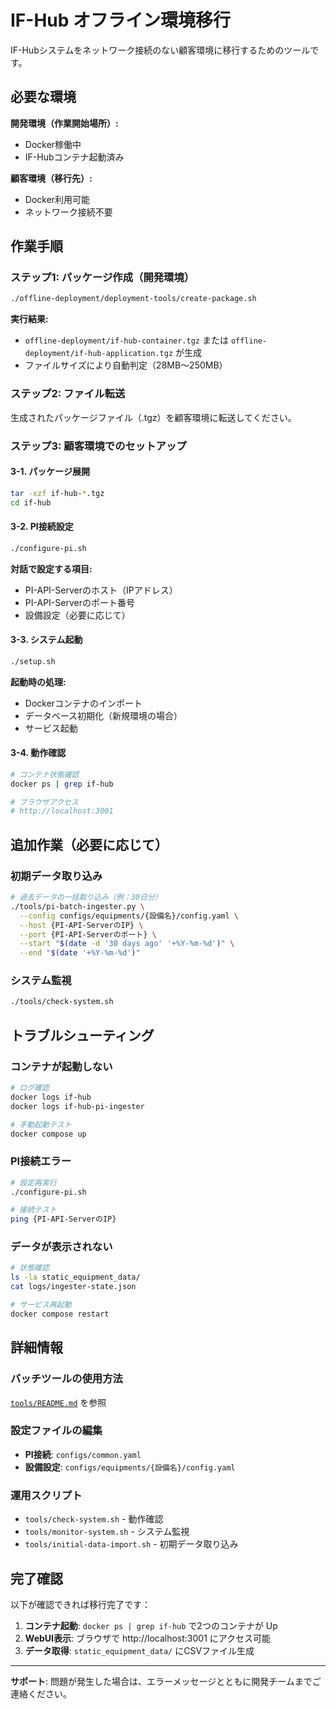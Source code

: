 # IF-Hub オフライン環境移行

IF-Hubシステムをネットワーク接続のない顧客環境に移行するためのツールです。

## 必要な環境

**開発環境（作業開始場所）:**
- Docker稼働中
- IF-Hubコンテナ起動済み

**顧客環境（移行先）:**
- Docker利用可能
- ネットワーク接続不要

## 作業手順

### ステップ1: パッケージ作成（開発環境）

```bash
./offline-deployment/deployment-tools/create-package.sh
```

**実行結果:**
- `offline-deployment/if-hub-container.tgz` または `offline-deployment/if-hub-application.tgz` が生成
- ファイルサイズにより自動判定（28MB〜250MB）

### ステップ2: ファイル転送

生成されたパッケージファイル（.tgz）を顧客環境に転送してください。

### ステップ3: 顧客環境でのセットアップ

#### 3-1. パッケージ展開

```bash
tar -xzf if-hub-*.tgz
cd if-hub
```

#### 3-2. PI接続設定

```bash
./configure-pi.sh
```

**対話で設定する項目:**
- PI-API-Serverのホスト（IPアドレス）
- PI-API-Serverのポート番号
- 設備設定（必要に応じて）

#### 3-3. システム起動

```bash
./setup.sh
```

**起動時の処理:**
- Dockerコンテナのインポート
- データベース初期化（新規環境の場合）
- サービス起動

#### 3-4. 動作確認

```bash
# コンテナ状態確認
docker ps | grep if-hub

# ブラウザアクセス
# http://localhost:3001
```

## 追加作業（必要に応じて）

### 初期データ取り込み

```bash
# 過去データの一括取り込み（例：30日分）
./tools/pi-batch-ingester.py \
  --config configs/equipments/{設備名}/config.yaml \
  --host {PI-API-ServerのIP} \
  --port {PI-API-Serverのポート} \
  --start "$(date -d '30 days ago' '+%Y-%m-%d')" \
  --end "$(date '+%Y-%m-%d')"
```

### システム監視

```bash
./tools/check-system.sh
```

## トラブルシューティング

### コンテナが起動しない

```bash
# ログ確認
docker logs if-hub
docker logs if-hub-pi-ingester

# 手動起動テスト
docker compose up
```

### PI接続エラー

```bash
# 設定再実行
./configure-pi.sh

# 接続テスト
ping {PI-API-ServerのIP}
```

### データが表示されない

```bash
# 状態確認
ls -la static_equipment_data/
cat logs/ingester-state.json

# サービス再起動
docker compose restart
```

## 詳細情報

### バッチツールの使用方法
[`tools/README.md`](offline-deployment/if-hub/tools/README.md) を参照

### 設定ファイルの編集
- **PI接続**: `configs/common.yaml`
- **設備設定**: `configs/equipments/{設備名}/config.yaml`

### 運用スクリプト
- `tools/check-system.sh` - 動作確認
- `tools/monitor-system.sh` - システム監視
- `tools/initial-data-import.sh` - 初期データ取り込み

## 完了確認

以下が確認できれば移行完了です：

1. **コンテナ起動**: `docker ps | grep if-hub` で2つのコンテナが Up
2. **WebUI表示**: ブラウザで http://localhost:3001 にアクセス可能  
3. **データ取得**: `static_equipment_data/` にCSVファイル生成

---

**サポート**: 問題が発生した場合は、エラーメッセージとともに開発チームまでご連絡ください。
